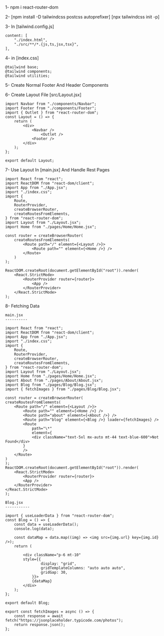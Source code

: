 1- npm i react-router-dom

2- [npm install -D tailwindcss postcss autoprefixer] [npx tailwindcss init -p]

3- In [tailwind.config.js]

    content: [
        "./index.html",
        "./src/**/*.{js,ts,jsx,tsx}",
    ],

4- in [index.css]

    @tailwind base;
    @tailwind components;
    @tailwind utilities;

5- Create Normal Footer And Header Components

6- Create Layout File [src/Layout.jsx]

    import Navbar from "./components/Navbar";
    import Footer from "./components/Footer";
    import { Outlet } from "react-router-dom";
    const Layout = () => {
        return (
            <div>
                <Navbar />
                    <Outlet />
                <Footer />
            </div>
        );
    };

    export default Layout;

7- Use Layout In [main.jsx] And Handle Rest Pages

    import React from "react";
    import ReactDOM from "react-dom/client";
    import App from "./App.jsx";
    import "./index.css";
    import {
        Route,
        RouterProvider,
        createBrowserRouter,
        createRoutesFromElements,
    } from "react-router-dom";
    import Layout from "./Layout.jsx";
    import Home from "./pages/Home/Home.jsx";

    const router = createBrowserRouter(
        createRoutesFromElements(
            <Route path="/" element={<Layout />}>
                <Route path="" element={<Home />} />
            </Route>
        )
    );

    ReactDOM.createRoot(document.getElementById("root")).render(
        <React.StrictMode>
            <RouterProvider router={router}>
                <App />
            </RouterProvider>
        </React.StrictMode>
    );

8- Fetching Data

    main.jsx
    ----------

    import React from "react";
    import ReactDOM from "react-dom/client";
    import App from "./App.jsx";
    import "./index.css";
    import {
        Route,
        RouterProvider,
        createBrowserRouter,
        createRoutesFromElements,
    } from "react-router-dom";
    import Layout from "./Layout.jsx";
    import Home from "./pages/Home/Home.jsx";
    import About from "./pages/About/About.jsx";
    import Blog from "./pages/Blog/Blog.jsx";
    import { fetchImages } from "./pages/Blog/Blog.jsx";

    const router = createBrowserRouter(
    createRoutesFromElements(
        <Route path="/" element={<Layout />}>
            <Route path="" element={<Home />} />
            <Route path="about" element={<About />} />
            <Route path="blog" element={<Blog />} loader={fetchImages} />
            <Route
                path="\*"
                element={
                <div className="text-5xl mx-auto mt-44 text-blue-600">Not Found</div>
            }
            />
        </Route>
    )
    );
    ReactDOM.createRoot(document.getElementById("root")).render(
        <React.StrictMode>
            <RouterProvider router={router}>
            <App />
        </RouterProvider>
    </React.StrictMode>
    );

    Blog.jsx
    -----------

    import { useLoaderData } from "react-router-dom";
    const Blog = () => {
        const data = useLoaderData();
        console.log(data);

        const dataMap = data.map((img) => <img src={img.url} key={img.id} />);
        return (

            <div className="p-6 mt-10"
            style={{
                    display: "grid",
                    gridTemplateColumns: "auto auto auto",
                    gridGap: 30,
                }}>
                {dataMap}
            </div>
        );
    };

    export default Blog;

    export const fetchImages = async () => {
        const response = await fetch("https://jsonplaceholder.typicode.com/photos");
        return response.json();
    };
